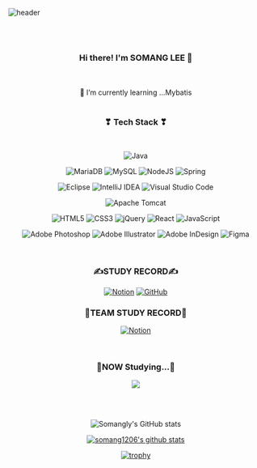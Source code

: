 ![header](https://capsule-render.vercel.app/api?section=header&type=soft&color=9CC7E6&height=200&section=header&text=SOMANG%20LEE&fontSize=50&animation=blink&fontColor=ffffff)
<div align="center">

</br>
</br>

### Hi there! I'm SOMANG LEE 👋

</br>

<!--
**somang1206/somang1206** is a ✨ _special_ ✨ repository because its `README.md` (this file) appears on your GitHub profile.

Here are some ideas to get you started:

- 👯 I’m looking to collaborate on ...
- 🤔 I’m looking for help with ...
- 💬 Ask me about ...
- 📫 How to reach me: ...
- 😄 Pronouns: ...
- ⚡ Fun fact: ...



-->


 </br>
 🌱 I’m currently learning ...Mybatis

</div>

</br>

<div align="center">
<h3 align="center"><b>❣ Tech Stack ❣</b></h3>
</br>
<p align="center">

![Java](https://img.shields.io/badge/java-bae1ff?style=flat-square&logo=openjdk&logoColor=white)


![MariaDB](https://img.shields.io/badge/MariaDB-bae1ff?style=flat-square&logo=mariadb&logoColor=white)
![MySQL](https://img.shields.io/badge/mysql-bae1ff.svg?style=flat-square&logo=mysql&logoColor=white)
![NodeJS](https://img.shields.io/badge/node.js-bae1ff?style=flat-square&logo=node.js&logoColor=white)
![Spring](https://img.shields.io/badge/spring-bae1ff.svg?style=flat-square&logo=spring&logoColor=white)


![Eclipse](https://img.shields.io/badge/Eclipse-bae1ff.svg?style=flat-square&logo=Eclipse&logoColor=white)
![IntelliJ IDEA](https://img.shields.io/badge/IntelliJIDEA-bae1ff.svg?style=flat-square&logo=intellij-idea&logoColor=white)
![Visual Studio Code](https://img.shields.io/badge/Visual%20Studio%20Code-bae1ff.svg?style=flat-square&logo=visual-studio-code&logoColor=white)

![Apache Tomcat](https://img.shields.io/badge/apache%20tomcat-bae1ff.svg?style=flat-square&logo=apache-tomcat&logoColor=black)


![HTML5](https://img.shields.io/badge/html5-bae1ff.svg?style=flat-square&logo=html5&logoColor=white)
![CSS3](https://img.shields.io/badge/css3-bae1ff.svg?style=flat-square&logo=css3&logoColor=white)
![jQuery](https://img.shields.io/badge/jquery-bae1ff.svg?style=flat-square&logo=jquery&logoColor=white)
![React](https://img.shields.io/badge/react-bae1ff.svg?style=flat-square&logo=react&logoColor=ffffff)
![JavaScript](https://img.shields.io/badge/javascript-bae1ff.svg?style=flat-square&logo=javascript&logoColor=white)

![Adobe Photoshop](https://img.shields.io/badge/adobe%20photoshop-bae1ff.svg?style=flat-square&logo=adobe%20photoshop&logoColor=white)
![Adobe Illustrator](https://img.shields.io/badge/adobe%20illustrator-bae1ff.svg?style=flat-square&logo=adobe%20illustrator&logoColor=white)
![Adobe InDesign](https://img.shields.io/badge/Adobe%20InDesign-bae1ff?style=flat-square&logo=adobeindesign&logoColor=white)
![Figma](https://img.shields.io/badge/figma-bae1ff.svg?style=flat-square&logo=figma&logoColor=white)
</p>


</br>



<h3><b>✍STUDY RECORD✍</b></h3>

<a href="https://www.notion.so/82aca361e2c14584b15f1aff0f22508a">![Notion](https://img.shields.io/badge/Notion-ffb3ba.svg?style=flat-square&logo=notion&logoColor=white)</a>
<a href="https://github.com/somang1206">![GitHub](https://img.shields.io/badge/github-ffb3ba.svg?style=flat-square&logo=github&logoColor=white)</a>


<h3><b>🤝TEAM STUDY RECORD🤝</b></h3>

<a href="https://www.notion.so/yunjinius/DBDBD-fe2c74c88aaa4320baa9b8ed7b45a4b7">![Notion](https://img.shields.io/badge/Notion-ffb3ba.svg?style=flat-square&logo=notion&logoColor=white)</a>


</br>
<h3 align="center"><b>🧾NOW Studying...🧾</b></h3>

<img src="https://img.shields.io/badge/TypeScript-5682E1?style=flat-square&logo=TypeScript&logoColor=white"></a>

</br></br>

![Somangly's GitHub stats](https://github-readme-stats.vercel.app/api?username=somang1206&show_icons=true&theme=radical)


[![somang1206's github stats](https://github-readme-stats.vercel.app/api/top-langs/?username=somang1206&show_icons=true&hide_border=true&title_color=004386&icon_color=004386&layout=compact)](https://github.com/somang1206)


[![trophy](https://github-profile-trophy.vercel.app/?username=somang1206)](https://github.com/ryo-ma/github-profile-trophy)

</br>

<!-- [![Solved.ac
somang1206](http://mazassumnida.wtf/api/v2/generate_badge?boj={handle})](https://solved.ac/{handle}) -->

</br>





</div>
